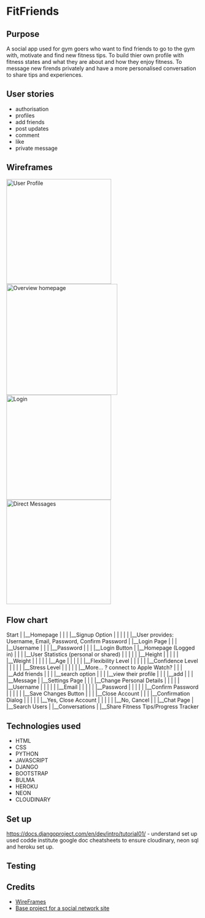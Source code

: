 # FitFriends

## Purpose

A social app used for gym goers who want to find friends to go to the gym with, motivate and find new fitness tips. To build thier own profile with fitness states and what they are about and how they enjoy fitness. To message new firends privately and have a more personalised conversation to share tips and experiences. 

## User stories
- authorisation 
- profiles
- add friends
- post updates
- comment
- like
- private message

## Wireframes

<img width="273" alt="User Profile" src="https://github.com/abikirkham/FitFriends/assets/144112159/98a625b1-164f-4e09-a371-d76cb53cfc29">

<img width="289" alt="Overview homepage" src="https://github.com/abikirkham/FitFriends/assets/144112159/bbfe03ad-bf5d-477d-a70c-1d90fdf13f45">

<img width="273" alt="Login" src="https://github.com/abikirkham/FitFriends/assets/144112159/12944704-38e9-4dd8-a512-3365f15d1a0e">

<img width="272" alt="Direct Messages" src="https://github.com/abikirkham/FitFriends/assets/144112159/47bff5fa-4b0c-4cb7-97fc-99dae41fac1c">


## Flow chart 
Start
|
|__Homepage
|   |
|   |__Signup Option
|   |   |
|   |   |__User provides: Username, Email, Password, Confirm Password
|
|__Login Page
|   |
|   |__Username
|   |
|   |__Password
|   |
|   |__Login Button
|
|__Homepage (Logged in)
|   |
|   |__User Statistics (personal or shared)
|   |   |
|   |   |__Height
|   |   |
|   |   |__Weight
|   |   |
|   |   |__Age
|   |   |
|   |   |__Flexibility Level
|   |   |
|   |   |__Confidence Level
|   |   |
|   |   |__Stress Level
|   |   |
|   |   |__More... ? connect to Apple Watch?
|   |
|   |__Add friends
|   |
|   |__search option
|       |
|       |__view their profile
|           |
|           |__add
|           |
|           |__Message
|
|__Settings Page
|   |
|   |__Change Personal Details
|   |   |
|   |   |__Username
|   |   |
|   |   |__Email
|   |   |
|   |   |__Password
|   |   |
|   |   |__Confirm Password
|   |   |
|   |   |__Save Changes Button
|   |
|   |__Close Account
|       |
|       |__Confirmation Dialog
|       |   |
|       |   |__Yes, Close Account
|       |   |
|       |   |__No, Cancel
|
|
|__Chat Page
    |
    |__Search Users
    |
    |__Conversations
    |
    |__Share Fitness Tips/Progress Tracker



## Technologies used 
- HTML
- CSS
- PYTHON
- JAVASCRIPT
- DJANGO 
- BOOTSTRAP
- BULMA
- HEROKU
- NEON
- CLOUDINARY

## Set up
https://docs.djangoproject.com/en/dev/intro/tutorial01/ - understand set up
used codde institute google doc cheatsheets to ensure cloudinary, neon sql and heroku set up.

## Testing

## Credits
- [WireFrames](https://cacoo.com/diagrams/QXSJF7qPDCKNuzVk/B4F94?reload_rt=1718100120618_1&)
- [Base project for a social network site](https://realpython.com/django-social-network-1/)
